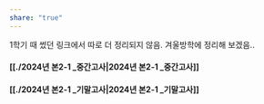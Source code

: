 ```yaml
---
share: "true"
---
```

1학기 때 썼던 링크에서 따로 더 정리되지 않음.
겨울방학에 정리해 보겠음..

#### [[./2024년 본2-1 _중간고사|2024년 본2-1 _중간고사]]
#### [[./2024년 본2-1 _기말고사|2024년 본2-1 _기말고사]]
